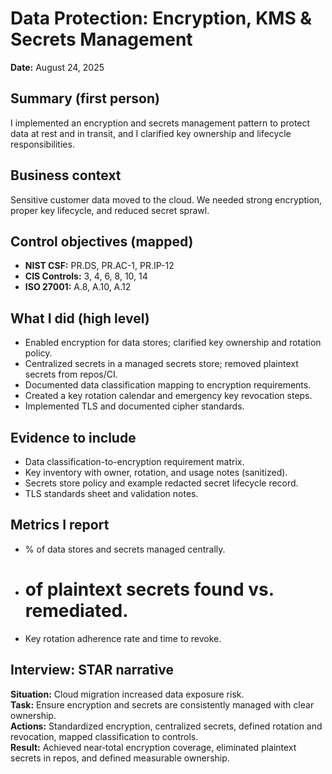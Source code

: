 # Data Protection: Encryption, KMS & Secrets Management

**Date:** August 24, 2025

## Summary (first person)
I implemented an encryption and secrets management pattern to protect data at rest and in transit, and I clarified key ownership and lifecycle responsibilities.

## Business context
Sensitive customer data moved to the cloud. We needed strong encryption, proper key lifecycle, and reduced secret sprawl.

## Control objectives (mapped)
- **NIST CSF:** PR.DS, PR.AC-1, PR.IP-12
- **CIS Controls:** 3, 4, 6, 8, 10, 14
- **ISO 27001:** A.8, A.10, A.12

## What I did (high level)
- Enabled encryption for data stores; clarified key ownership and rotation policy.
- Centralized secrets in a managed secrets store; removed plaintext secrets from repos/CI.
- Documented data classification mapping to encryption requirements.
- Created a key rotation calendar and emergency key revocation steps.
- Implemented TLS and documented cipher standards.

## Evidence to include
- Data classification-to-encryption requirement matrix.
- Key inventory with owner, rotation, and usage notes (sanitized).
- Secrets store policy and example redacted secret lifecycle record.
- TLS standards sheet and validation notes.

## Metrics I report
- % of data stores and secrets managed centrally.
- # of plaintext secrets found vs. remediated.
- Key rotation adherence rate and time to revoke.

## Interview: STAR narrative
**Situation:** Cloud migration increased data exposure risk.  
**Task:** Ensure encryption and secrets are consistently managed with clear ownership.  
**Actions:** Standardized encryption, centralized secrets, defined rotation and revocation, mapped classification to controls.  
**Result:** Achieved near‑total encryption coverage, eliminated plaintext secrets in repos, and defined measurable ownership.
